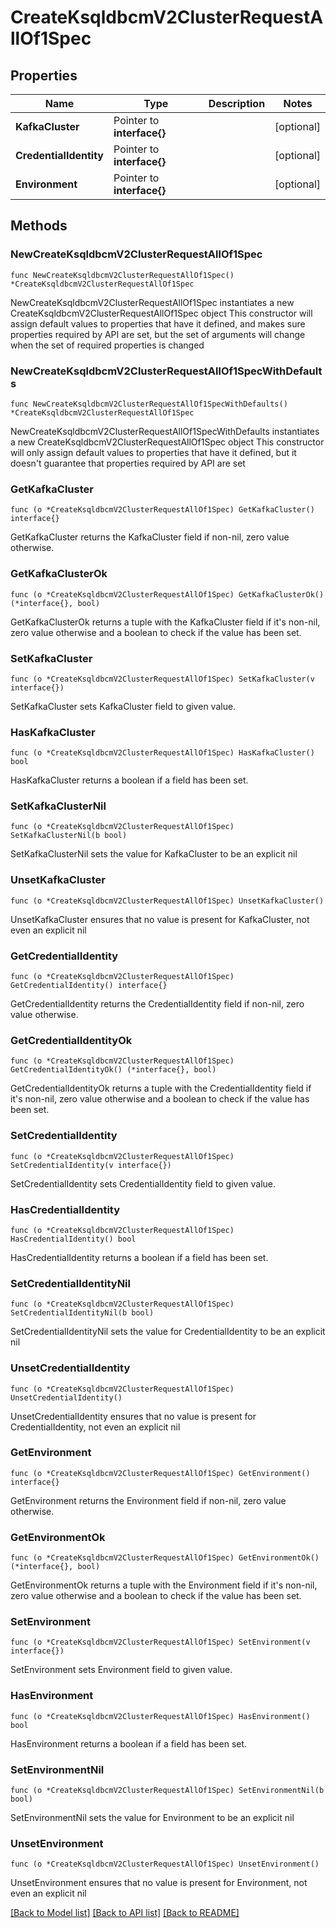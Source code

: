 # CreateKsqldbcmV2ClusterRequestAllOf1Spec

## Properties

Name | Type | Description | Notes
------------ | ------------- | ------------- | -------------
**KafkaCluster** | Pointer to **interface{}** |  | [optional] 
**CredentialIdentity** | Pointer to **interface{}** |  | [optional] 
**Environment** | Pointer to **interface{}** |  | [optional] 

## Methods

### NewCreateKsqldbcmV2ClusterRequestAllOf1Spec

`func NewCreateKsqldbcmV2ClusterRequestAllOf1Spec() *CreateKsqldbcmV2ClusterRequestAllOf1Spec`

NewCreateKsqldbcmV2ClusterRequestAllOf1Spec instantiates a new CreateKsqldbcmV2ClusterRequestAllOf1Spec object
This constructor will assign default values to properties that have it defined,
and makes sure properties required by API are set, but the set of arguments
will change when the set of required properties is changed

### NewCreateKsqldbcmV2ClusterRequestAllOf1SpecWithDefaults

`func NewCreateKsqldbcmV2ClusterRequestAllOf1SpecWithDefaults() *CreateKsqldbcmV2ClusterRequestAllOf1Spec`

NewCreateKsqldbcmV2ClusterRequestAllOf1SpecWithDefaults instantiates a new CreateKsqldbcmV2ClusterRequestAllOf1Spec object
This constructor will only assign default values to properties that have it defined,
but it doesn't guarantee that properties required by API are set

### GetKafkaCluster

`func (o *CreateKsqldbcmV2ClusterRequestAllOf1Spec) GetKafkaCluster() interface{}`

GetKafkaCluster returns the KafkaCluster field if non-nil, zero value otherwise.

### GetKafkaClusterOk

`func (o *CreateKsqldbcmV2ClusterRequestAllOf1Spec) GetKafkaClusterOk() (*interface{}, bool)`

GetKafkaClusterOk returns a tuple with the KafkaCluster field if it's non-nil, zero value otherwise
and a boolean to check if the value has been set.

### SetKafkaCluster

`func (o *CreateKsqldbcmV2ClusterRequestAllOf1Spec) SetKafkaCluster(v interface{})`

SetKafkaCluster sets KafkaCluster field to given value.

### HasKafkaCluster

`func (o *CreateKsqldbcmV2ClusterRequestAllOf1Spec) HasKafkaCluster() bool`

HasKafkaCluster returns a boolean if a field has been set.

### SetKafkaClusterNil

`func (o *CreateKsqldbcmV2ClusterRequestAllOf1Spec) SetKafkaClusterNil(b bool)`

 SetKafkaClusterNil sets the value for KafkaCluster to be an explicit nil

### UnsetKafkaCluster
`func (o *CreateKsqldbcmV2ClusterRequestAllOf1Spec) UnsetKafkaCluster()`

UnsetKafkaCluster ensures that no value is present for KafkaCluster, not even an explicit nil
### GetCredentialIdentity

`func (o *CreateKsqldbcmV2ClusterRequestAllOf1Spec) GetCredentialIdentity() interface{}`

GetCredentialIdentity returns the CredentialIdentity field if non-nil, zero value otherwise.

### GetCredentialIdentityOk

`func (o *CreateKsqldbcmV2ClusterRequestAllOf1Spec) GetCredentialIdentityOk() (*interface{}, bool)`

GetCredentialIdentityOk returns a tuple with the CredentialIdentity field if it's non-nil, zero value otherwise
and a boolean to check if the value has been set.

### SetCredentialIdentity

`func (o *CreateKsqldbcmV2ClusterRequestAllOf1Spec) SetCredentialIdentity(v interface{})`

SetCredentialIdentity sets CredentialIdentity field to given value.

### HasCredentialIdentity

`func (o *CreateKsqldbcmV2ClusterRequestAllOf1Spec) HasCredentialIdentity() bool`

HasCredentialIdentity returns a boolean if a field has been set.

### SetCredentialIdentityNil

`func (o *CreateKsqldbcmV2ClusterRequestAllOf1Spec) SetCredentialIdentityNil(b bool)`

 SetCredentialIdentityNil sets the value for CredentialIdentity to be an explicit nil

### UnsetCredentialIdentity
`func (o *CreateKsqldbcmV2ClusterRequestAllOf1Spec) UnsetCredentialIdentity()`

UnsetCredentialIdentity ensures that no value is present for CredentialIdentity, not even an explicit nil
### GetEnvironment

`func (o *CreateKsqldbcmV2ClusterRequestAllOf1Spec) GetEnvironment() interface{}`

GetEnvironment returns the Environment field if non-nil, zero value otherwise.

### GetEnvironmentOk

`func (o *CreateKsqldbcmV2ClusterRequestAllOf1Spec) GetEnvironmentOk() (*interface{}, bool)`

GetEnvironmentOk returns a tuple with the Environment field if it's non-nil, zero value otherwise
and a boolean to check if the value has been set.

### SetEnvironment

`func (o *CreateKsqldbcmV2ClusterRequestAllOf1Spec) SetEnvironment(v interface{})`

SetEnvironment sets Environment field to given value.

### HasEnvironment

`func (o *CreateKsqldbcmV2ClusterRequestAllOf1Spec) HasEnvironment() bool`

HasEnvironment returns a boolean if a field has been set.

### SetEnvironmentNil

`func (o *CreateKsqldbcmV2ClusterRequestAllOf1Spec) SetEnvironmentNil(b bool)`

 SetEnvironmentNil sets the value for Environment to be an explicit nil

### UnsetEnvironment
`func (o *CreateKsqldbcmV2ClusterRequestAllOf1Spec) UnsetEnvironment()`

UnsetEnvironment ensures that no value is present for Environment, not even an explicit nil

[[Back to Model list]](../README.md#documentation-for-models) [[Back to API list]](../README.md#documentation-for-api-endpoints) [[Back to README]](../README.md)


